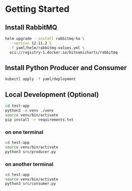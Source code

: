 # Getting Started

## Install RabbitMQ

```bash
helm upgrade --install rabbitmq-ha \
  --version 12.11.2 \
  -f yaml/helm/rabbitmq-values.yml \
  oci://registry-1.docker.io/bitnamicharts/rabbitmq
```

## Install Python Producer and Consumer

```bash
kubectl apply -f yaml/deployment
```

## Local Development (Optional)

```bash
cd test-app
python3 -m venv ./venv
source venv/bin/activate
pip install -r requirements.txt
```

### on one terminal
```bash
cd test-app
source venv/bin/activate
python3 src/producer.py
```

### on another terminal
```bash
cd test-app
source venv/bin/activate
python3 src/consumer.py
```
